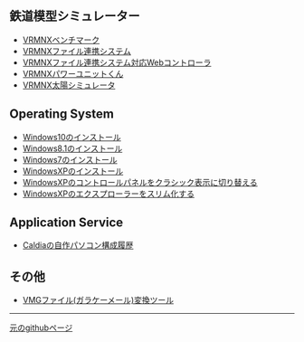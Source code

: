 ## 鉄道模型シミュレーター
- [VRMNXベンチマーク](https://github.com/CaldiaNX/vrmnx-benchmark)
- [VRMNXファイル連携システム](https://github.com/CaldiaNX/vrmnxfls)
- [VRMNXファイル連携システム対応Webコントローラ](https://github.com/CaldiaNX/vrmnxfls-web)
- [VRMNXパワーユニットくん](https://github.com/CaldiaNX/vrmnx-powerunit)
- [VRMNX太陽シミュレータ](https://github.com/CaldiaNX/vrmnx-sun-simulation)

## Operating System
- [Windows10のインストール](os/windows10/install.md)
- [Windows8.1のインストール](os/windows81/install.md)
- [Windows7のインストール](os/windows7/install.md)
- [WindowsXPのインストール](os/windowsxp/install.md)
- [WindowsXPのコントロールパネルをクラシック表示に切り替える](windowsxp/controlpanel-classic.md)
- [WindowsXPのエクスプローラーをスリム化する](windowsxp/explorer-slim.md)

<!--  
- [Windowsコンポーネントの追加と削除](winxp/default-disabled.md)
- [リモートアシスタンスの無効化](winxp/remote-assistant-disabled.md)
- [リモートデスクトップの有効化](winxp/remote-desktop-disabled.md)
- [システムの復元を無効化](winxp/system-backup-disabled.md)
- [エラー報告を無効にする](winxp/error-report-disabled.md)
- [デバッグの書き込みなし](winxp/debug-disabled.md)
- [仮想メモリをシステム管理サイズ](winxp/virtual-memory-system-size.md)  
-->

## Application Service
<!--  
- [Github Pagesの利用方法](app/githubpages/install.md)
- [Git for Windows](app/git-for-windows/install.md)
-->
- [Caldiaの自作パソコン構成履歴](https://github.com/CaldiaNX/caldia-homebuilt-computer)

## その他
- [VMGファイル(ガラケーメール)変換ツール](https://github.com/CaldiaNX/vmg-output)

----

[元のgithubページ](https://github.com/CaldiaNX/caldianx.github.io)

